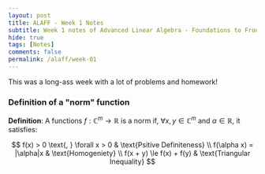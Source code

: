 ```yaml
---
layout: post
title: ALAFF - Week 1 Notes
subtitle: Week 1 notes of Advanced Linear Algebra - Foundations to Frontier
hide: true
tags: [Notes]
comments: false
permalink: /alaff/week-01
---
```


This was a long-ass week with a lot of problems and homework!

### Definition of a "norm" function

**Definition**: A functions $f: \mathbb{C}^{m} \to \mathbb{R}$ is a norm if, $\forall x, y \in \mathbb{C}^{m}$ and $\alpha \in \mathbb{R}$, it satisfies:

$$
f(x) > 0 \text{, } \forall x > 0 & \text{Psitive Definiteness} \\
f(\alpha x) = |\alpha|x  & \text{Homogeniety} \\
f(x + y) \le f(x) + f(y) & \text{Triangular Inequality}
$$
